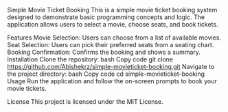 Simple Movie Ticket Booking
This is a simple movie ticket booking system designed to demonstrate basic programming concepts and logic. The application allows users to select a movie, choose seats, and book tickets.

Features
Movie Selection: Users can choose from a list of available movies.
Seat Selection: Users can pick their preferred seats from a seating chart.
Booking Confirmation: Confirms the booking and shows a summary.
Installation
Clone the repository:
bash
Copy code
git clone https://github.com/Abishekrz/simple-movieticket-booking.git
Navigate to the project directory:
bash
Copy code
cd simple-movieticket-booking
Usage
Run the application and follow the on-screen prompts to book your movie tickets.

License
This project is licensed under the MIT License.

